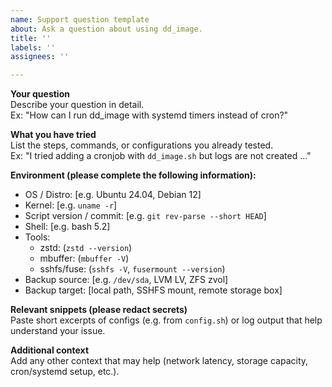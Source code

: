 ```yaml
---
name: Support question template
about: Ask a question about using dd_image.
title: ''
labels: ''
assignees: ''

---
```


**Your question**  
Describe your question in detail.  
Ex: "How can I run dd_image with systemd timers instead of cron?"

**What you have tried**  
List the steps, commands, or configurations you already tested.  
Ex: "I tried adding a cronjob with `dd_image.sh` but logs are not created …"

**Environment (please complete the following information):**
- OS / Distro: [e.g. Ubuntu 24.04, Debian 12]
- Kernel: [e.g. `uname -r`]
- Script version / commit: [e.g. `git rev-parse --short HEAD`]
- Shell: [e.g. bash 5.2]
- Tools:
  - zstd: (`zstd --version`)
  - mbuffer: (`mbuffer -V`)
  - sshfs/fuse: (`sshfs -V`, `fusermount --version`)
- Backup source: [e.g. `/dev/sda`, LVM LV, ZFS zvol]
- Backup target: [local path, SSHFS mount, remote storage box]

**Relevant snippets (please redact secrets)**  
Paste short excerpts of configs (e.g. from `config.sh`) or log output that help understand your issue.

**Additional context**  
Add any other context that may help (network latency, storage capacity, cron/systemd setup, etc.).
